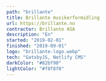 ```yaml
---
path: "brillante"
title: Brillante musikerformidling
url: https://brillante.no
contractor: Brillante ASA
description: "En"
started: "2019-02-01"
finished: "2019-09-01"
logo: "brillante-logo.webp"
tech: "GatsbyJS, Netlify CMS"
darkColor: "#82bf90"
lightColor: "#f8f8f8"
---
```

